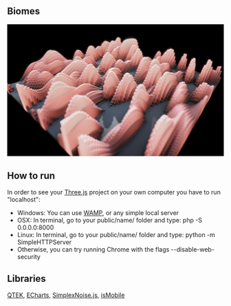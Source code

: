 ## Biomes

[![Biomes](/image.jpg "Biomes")](https://demo.marpi.pl/biomes/)

How to run
-------

In order to see your [Three.js](http://threejs.org) project on your own computer you have to run "localhost":

- Windows: You can use [WAMP](http://www.wampserver.com/en/), or any simple local server
- OSX: In terminal, go to your public/name/ folder and type: php -S 0.0.0.0:8000
- Linux: In terminal, go to your public/name/ folder and type: python -m SimpleHTTPServer
- Otherwise, you can try running Chrome with the flags --disable-web-security

Libraries
-------

[QTEK](https://github.com/pissang/qtek/), [ECharts](https://github.com/ecomfe/echarts), [SimplexNoise.js](https://github.com/josephg/noisejs), [isMobile](https://github.com/kaimallea/isMobile)